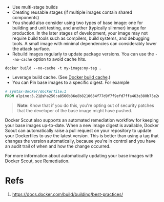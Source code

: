 - Use multi-stage builds
- Creating reusable stages (if multiple images contain shared components)
- You should also consider using two types of base image: one for building and unit testing, and another (typically slimmer) image for production. In the later stages of development, your image may not require build tools such as compilers, build systems, and debugging tools. A small image with minimal dependencies can considerably lower the attack surface.
- Rebuild images regularly to update package versions. You can use the `--no-cache` option to avoid cache hits.
```
docker build --no-cache -t my-image:my-tag .
```

- Leverage build cache. (See [Docker build cache](https://docs.docker.com/build/cache/).)
- You can Pin base images to a specific digest. For example
```dockerfile
# syntax=docker/dockerfile:1
FROM alpine:3.21@sha256:a8560b36e8b8210634f77d9f7f9efd7ffa463e380b75e2e74aff4511df3ef88c
```
> **Note**:
> Know that if you do this, you're opting out of security patches that the developer of the base image might have pushed.

Docker Scout also supports an automated remediation workflow for keeping your base images up-to-date. When a new image digest is available, Docker Scout can automatically raise a pull request on your repository to update your Dockerfiles to use the latest version. This is better than using a tag that changes the version automatically, because you're in control and you have an audit trail of when and how the change occurred.

For more information about automatically updating your base images with Docker Scout, see [Remediation](https://docs.docker.com/scout/policy/remediation/).
# Refs
1. https://docs.docker.com/build/building/best-practices/
